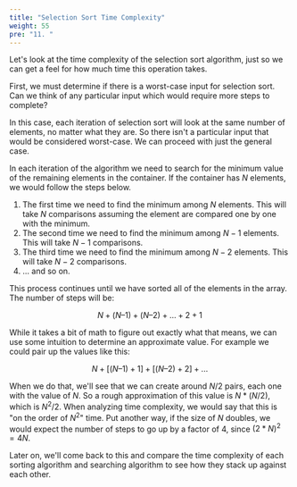 ```yaml
---
title: "Selection Sort Time Complexity"
weight: 55
pre: "11. "
---
```

Let's look at the time complexity of the selection sort algorithm, just so we can get a feel for how much time this operation takes. 

First, we must determine if there is a worst-case input for selection sort. Can we think of any particular input which would require more steps to complete? 

In this case, each iteration of selection sort will look at the same number of elements, no matter what they are. So there isn't a particular input that would be considered worst-case. We can proceed with just the general case. 

In each iteration of the algorithm we need to search for the minimum value of the remaining elements in the container. If the container has $N$ elements, we would follow the steps below.

1. The first time we need to find the minimum among $N$ elements. This will take $N$ comparisons assuming the element are compared one by one with the minimum.
1. The second time we need to find the minimum among $N - 1$ elements. This will take $N - 1$ comparisons.
1. The third time we need to find the minimum among $N - 2$ elements. This will take $N - 2$ comparisons.
1. ... and so on.

This process continues until we have sorted all of the elements in the array. The number of steps will be:

$$
N + (N – 1) + (N – 2) + … + 2 + 1
$$

While it takes a bit of math to figure out exactly what that means, we can use some intuition to determine an approximate value. For example we could pair up the values like this:

$$
N + [(N – 1) + 1] + [(N – 2) + 2] + ...
$$

When we do that, we'll see that we can create around $N / 2$ pairs, each one with the value of $N$. So a rough approximation of this value is $N * (N / 2)$, which is $N^2 / 2$. When analyzing time complexity, we would say that this is "on the order of $N^2$" time. Put another way, if the size of $N$ doubles, we would expect the number of steps to go up by a factor of $4$, since $(2 * N)^2 = 4N$. 

Later on, we'll come back to this and compare the time complexity of each sorting algorithm and searching algorithm to see how they stack up against each other.
